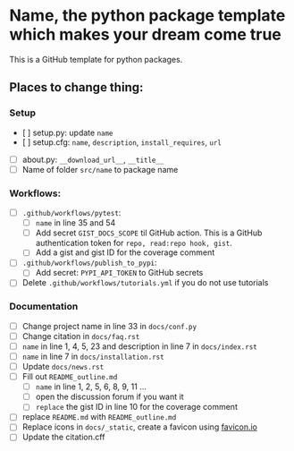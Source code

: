 # Name, the python package template which makes your dream come true
This is a GitHub template for python packages.


## Places to change thing:

### Setup
- [ ] setup.py: update `name`
- [ ] setup.cfg: `name`, `description`, `install_requires`, `url`
- [ ] about.py: `__download_url__`, `__title__`
- [ ] Name of folder `src/name` to package name

### Workflows:
- [ ] `.github/workflows/pytest`: 
  - [ ] `name` in line 35 and 54
  - [ ] Add secret `GIST_DOCS_SCOPE` til GitHub action. This is a GitHub authentication token for `repo, read:repo hook, gist`.
  - [ ] Add a gist and gist ID for the coverage comment
- [ ] `.github/workflows/publish_to_pypi`:
  - [ ] Add secret: `PYPI_API_TOKEN` to GitHub secrets
- [ ] Delete `.github/workflows/tutorials.yml` if you do not use tutorials

### Documentation
- [ ] Change project name in line 33 in `docs/conf.py`
- [ ] Change citation in `docs/faq.rst`
- [ ] `name` in line 1, 4, 5, 23 and description in line 7 in `docs/index.rst`
- [ ] `name` in line 7 in `docs/installation.rst`
- [ ] Update `docs/news.rst`
- [ ] Fill out `README_outline.md`
  - [ ] `name` in line 1, 2, 5, 6, 8, 9, 11 ...
  - [ ] open the discussion forum if you want it
  - [ ] `replace` the gist ID in line 10 for the coverage comment
- [ ] replace `README.md` with `README_outline.md`
- [ ] Replace icons in `docs/_static`, create a favicon using [favicon.io](https://favicon.io/favicon-converter/)
- [ ] Update the citation.cff
